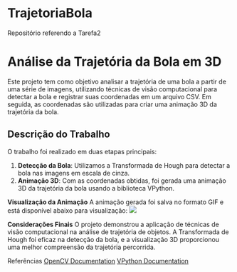 # TrajetoriaBola
Repositório referendo a Tarefa2


# Análise da Trajetória da Bola em 3D

Este projeto tem como objetivo analisar a trajetória de uma bola a partir de uma série de imagens, utilizando técnicas de visão computacional para detectar a bola e registrar suas coordenadas em um arquivo CSV. Em seguida, as coordenadas são utilizadas para criar uma animação 3D da trajetória da bola.

## Descrição do Trabalho

O trabalho foi realizado em duas etapas principais:

1. **Detecção da Bola**: Utilizamos a Transformada de Hough para detectar a bola nas imagens em escala de cinza.
2. **Animação 3D**: Com as coordenadas obtidas, foi gerada uma animação 3D da trajetória da bola usando a biblioteca VPython.

**Visualização da Animação**
A animação gerada foi salva no formato GIF e está disponível abaixo para visualização:
![]("bola.gif")

**Considerações Finais**
O projeto demonstrou a aplicação de técnicas de visão computacional na análise de trajetória de objetos. A Transformada de Hough foi eficaz na detecção da bola, e a visualização 3D proporcionou uma melhor compreensão da trajetória percorrida.

Referências
[OpenCV Documentation]('https://docs.opencv.org/4.x/index.html')
[VPython Documentation]('https://vpython.org/contents/doc.html')
